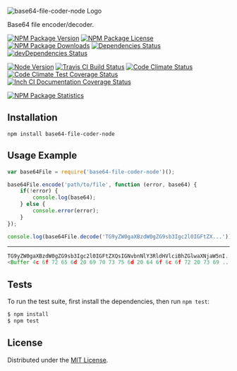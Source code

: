 ![base64-file-coder-node Logo][logo]

Base64 file encoder/decoder.

[![NPM Package Version][npm-package-version-badge]][npm-package-url]
[![NPM Package License][npm-package-license-badge]][npm-package-license-url]
[![NPM Package Downloads][npm-package-downloads-badge]][npm-package-url]
[![Dependencies Status][dependencies-status-badge]][dependencies-status-page-url]
[![devDependencies Status][devDependencies-status-badge]][devDependencies-status-page-url]

[![Node Version][node-version-badge]][node-downloads-page-url]
[![Travis CI Build Status][travis-ci-build-status-badge]][travis-ci-build-status-page-url]
[![Code Climate Status][code-climate-status-badge]][code-climate-status-page-url]
[![Code Climate Test Coverage Status][code-climate-test-coverage-status-badge]][code-climate-test-coverage-status-page-url]
[![Inch CI Documentation Coverage Status][inch-ci-documentation-coverage-status-badge]][inch-ci-documentation-coverage-status-page-url]

[![NPM Package Statistics][npm-package-statistics-badge]][npm-package-url]

## Installation

`npm install base64-file-coder-node`

## Usage Example

```javascript
var base64File = require('base64-file-coder-node')();

base64File.encode('path/to/file', function (error, base64) {
    if(!error) {
        console.log(base64);
    } else {
        console.error(error);
    }
});

console.log(base64File.decode('TG9yZW0gaXBzdW0gZG9sb3Igc2l0IGFtZX...'));
```

***

```javascript
TG9yZW0gaXBzdW0gZG9sb3Igc2l0IGFtZXQsIGNvbnNlY3RldHVlciBhZGlwaXNjaW5nI...
<Buffer 4c 6f 72 65 6d 20 69 70 73 75 6d 20 64 6f 6c 6f 72 20 73 69 ... >
```

## Tests

To run the test suite, first install the dependencies, then run `npm test`:

```bash
$ npm install
$ npm test
```

## License

Distributed under the [MIT License](LICENSE).

[logo]: https://cldup.com/2bQRmKNW6o.png

[npm-package-url]: https://npmjs.org/package/base64-file-coder-node

[npm-package-version-badge]: https://img.shields.io/npm/v/base64-file-coder-node.svg?style=flat-square

[npm-package-license-badge]: https://img.shields.io/npm/l/base64-file-coder-node.svg?style=flat-square
[npm-package-license-url]: http://opensource.org/licenses/MIT

[npm-package-downloads-badge]: https://img.shields.io/npm/dm/base64-file-coder-node.svg?style=flat-square

[dependencies-status-badge]: https://david-dm.org/AnatoliyGatt/base64-file-coder-node.svg?style=flat-square
[dependencies-status-page-url]: https://david-dm.org/AnatoliyGatt/base64-file-coder-node#info=dependencies

[devDependencies-status-badge]: https://david-dm.org/AnatoliyGatt/base64-file-coder-node/dev-status.svg?style=flat-square
[devDependencies-status-page-url]: https://david-dm.org/AnatoliyGatt/base64-file-coder-node#info=devDependencies

[node-version-badge]: https://img.shields.io/node/v/base64-file-coder-node.svg?style=flat-square
[node-downloads-page-url]: https://nodejs.org/en/download/

[travis-ci-build-status-badge]: https://img.shields.io/travis/AnatoliyGatt/base64-file-coder-node.svg?style=flat-square
[travis-ci-build-status-page-url]: https://travis-ci.org/AnatoliyGatt/base64-file-coder-node

[code-climate-status-badge]: https://img.shields.io/codeclimate/github/AnatoliyGatt/base64-file-coder-node.svg?style=flat-square
[code-climate-status-page-url]: https://codeclimate.com/github/AnatoliyGatt/base64-file-coder-node

[code-climate-test-coverage-status-badge]: https://img.shields.io/codeclimate/coverage/github/AnatoliyGatt/base64-file-coder-node.svg?style=flat-square
[code-climate-test-coverage-status-page-url]: https://codeclimate.com/github/AnatoliyGatt/base64-file-coder-node/coverage

[inch-ci-documentation-coverage-status-badge]: https://inch-ci.org/github/AnatoliyGatt/base64-file-coder-node.svg?style=flat-square
[inch-ci-documentation-coverage-status-page-url]: https://inch-ci.org/github/AnatoliyGatt/base64-file-coder-node

[npm-package-statistics-badge]: https://nodei.co/npm/base64-file-coder-node.png?downloads=true&downloadRank=true&stars=true